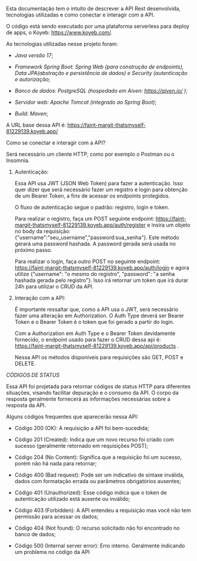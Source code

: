 Esta documentação tem o intuito de descrever a API Rest desenvolvida, tecnologias utilizadas e como conectar e interagir com a API.

O código está sendo executado por uma plataforma serverless para deploy de apps, o Koyeb: https://www.koyeb.com/.

As tecnologias utilizadas nesse projeto foram:

- *Java versão 17*;

- *Framework Spring Boot: Spring Web (para construção de endpoints), Data JPA(abstração e persistência de dados) e Security (autenticação e autorização*;

- *Banco de dados: PostgreSQL (hospedado em Aiven: https://aiven.io/ )*; 

- *Servidor web: Apache Tomcat (integrado ao Spring Boot)*;

- *Build: Maven*; 

A URL base dessa API é: https://faint-margit-thatsmyself-81229139.koyeb.app/

Como se conectar e interagir com a API?

Será necessário um cliente HTTP, como por exemplo o Postman ou o Insomnia.

1) Autenticação:
   
   Essa API usa JWT (JSON Web Token) para fazer a autenticação. Isso quer dizer que será necessário fazer um registro e login para obtenção de um Bearer Token, a fins de acessar os endpoints protegidos.
   
   O fluxo de autenticação segue o padrão: registro, login e token.
   
   Para realizar o registro, faça um POST seguinte endpoint: https://faint-margit-thatsmyself-81229139.koyeb.app/auth/register e insira um objeto no body da requisição: {"username":"seu_username","password:sua_senha"}. Este método gerará uma password hashada.  A password gerada será usada no próximo passo.
   
   Para realizar o login, faça outro POST no seguinte endpoint: https://faint-margit-thatsmyself-81229139.koyeb.app/auth/login e agora utilize {"username": "o mesmo do registro", "password": "a senha hashada gerada pelo registro"}. Isso irá retornar um token que irá durar 24h para utilizar o CRUD da API.

2) Interação com a API:

   É importante ressaltar que, como a API usa o JWT, será necessário fazer uma alteração em Authorization. O Auth Type deverá ser Bearer Token e o Bearer Token é o token que foi gerado a partir do login.

   Com a Authorization em Auth Type e o Bearer Token devidamente fornecido, o endpoint usado para fazer o CRUD dessa api é: https://faint-margit-thatsmyself-81229139.koyeb.app/api/products .

   Nessa API os métodos disponíveis para requisições são GET, POST e DELETE.

*CÓDIGOS DE STATUS*

Essa API foi projetada para retornar códigos de status HTTP para diferentes situações, visando facilitar depuração e o consumo da API. O corpo da resposta geralmente fornecerá as informações necessárias sobre a resposta da API.

Alguns códigos frequentes que aparecerão nessa API:
  - Código 200 (OK): A requisição a API foi bem-sucedida;

  - Código 201 (Created): Indica que um novo recurso foi criado com sucesso (geralmente retornado em requisições POST);

  - Código 204 (No Content): Significa que a requisição foi um sucesso, porém não há nada para retornar;

  - Código 400 (Bad request): Pode ser um indicativo de sintaxe inválida, dados com formatação errada ou parâmetros obrigatórios ausentes;

  - Código 401 (Unauthorized): Esse código indica que o token de autenticação utilizado está ausente ou inválido;

  - Código 403 (Forbidden): A API entendeu a requisição mas você não tem permissão para acessar os dados;

  - Código 404 (Not found): O recurso solicitado não foi encontrado no banco de dados;

  - Código 500 (Internal server error): Erro interno. Geralmente indicando um problema no código da API
  

   

   
   


